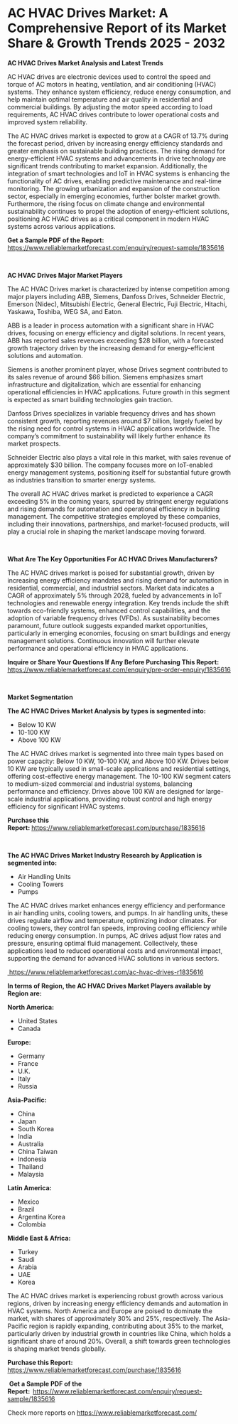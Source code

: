 <p><h1>AC HVAC Drives Market: A Comprehensive Report of its Market Share & Growth Trends 2025 - 2032</h1></p><p><strong>AC HVAC Drives Market Analysis and Latest Trends</strong></p>
<p><p>AC HVAC drives are electronic devices used to control the speed and torque of AC motors in heating, ventilation, and air conditioning (HVAC) systems. They enhance system efficiency, reduce energy consumption, and help maintain optimal temperature and air quality in residential and commercial buildings. By adjusting the motor speed according to load requirements, AC HVAC drives contribute to lower operational costs and improved system reliability.</p><p>The AC HVAC drives market is expected to grow at a CAGR of 13.7% during the forecast period, driven by increasing energy efficiency standards and greater emphasis on sustainable building practices. The rising demand for energy-efficient HVAC systems and advancements in drive technology are significant trends contributing to market expansion. Additionally, the integration of smart technologies and IoT in HVAC systems is enhancing the functionality of AC drives, enabling predictive maintenance and real-time monitoring. The growing urbanization and expansion of the construction sector, especially in emerging economies, further bolster market growth. Furthermore, the rising focus on climate change and environmental sustainability continues to propel the adoption of energy-efficient solutions, positioning AC HVAC drives as a critical component in modern HVAC systems across various applications.</p></p>
<p><strong>Get a Sample PDF of the Report:&nbsp;</strong> <a href="https://www.reliablemarketforecast.com/enquiry/request-sample/1835616?utm_campaign=2750&utm_medium=2&utm_source=Github&utm_content=ia&utm_term=26032025&utm_id=ac-hvac-drives">https://www.reliablemarketforecast.com/enquiry/request-sample/1835616</a></p>
<p>&nbsp;</p>
<p><strong>AC HVAC Drives Major Market Players</strong></p>
<p><p>The AC HVAC Drives market is characterized by intense competition among major players including ABB, Siemens, Danfoss Drives, Schneider Electric, Emerson (Nidec), Mitsubishi Electric, General Electric, Fuji Electric, Hitachi, Yaskawa, Toshiba, WEG SA, and Eaton. </p><p>ABB is a leader in process automation with a significant share in HVAC drives, focusing on energy efficiency and digital solutions. In recent years, ABB has reported sales revenues exceeding $28 billion, with a forecasted growth trajectory driven by the increasing demand for energy-efficient solutions and automation.</p><p>Siemens is another prominent player, whose Drives segment contributed to its sales revenue of around $66 billion. Siemens emphasizes smart infrastructure and digitalization, which are essential for enhancing operational efficiencies in HVAC applications. Future growth in this segment is expected as smart building technologies gain traction.</p><p>Danfoss Drives specializes in variable frequency drives and has shown consistent growth, reporting revenues around $7 billion, largely fueled by the rising need for control systems in HVAC applications worldwide. The company’s commitment to sustainability will likely further enhance its market prospects.</p><p>Schneider Electric also plays a vital role in this market, with sales revenue of approximately $30 billion. The company focuses more on IoT-enabled energy management systems, positioning itself for substantial future growth as industries transition to smarter energy systems.</p><p>The overall AC HVAC drives market is predicted to experience a CAGR exceeding 5% in the coming years, spurred by stringent energy regulations and rising demands for automation and operational efficiency in building management. The competitive strategies employed by these companies, including their innovations, partnerships, and market-focused products, will play a crucial role in shaping the market landscape moving forward.</p></p>
<p>&nbsp;</p>
<p><strong>What Are The Key Opportunities For AC HVAC Drives Manufacturers?</strong></p>
<p><p>The AC HVAC drives market is poised for substantial growth, driven by increasing energy efficiency mandates and rising demand for automation in residential, commercial, and industrial sectors. Market data indicates a CAGR of approximately 5% through 2028, fueled by advancements in IoT technologies and renewable energy integration. Key trends include the shift towards eco-friendly systems, enhanced control capabilities, and the adoption of variable frequency drives (VFDs). As sustainability becomes paramount, future outlook suggests expanded market opportunities, particularly in emerging economies, focusing on smart buildings and energy management solutions. Continuous innovation will further elevate performance and operational efficiency in HVAC applications.</p></p>
<p><strong>Inquire or Share Your Questions If Any Before Purchasing This Report:</strong> <a href="https://www.reliablemarketforecast.com/enquiry/pre-order-enquiry/1835616?utm_campaign=2750&utm_medium=2&utm_source=Github&utm_content=ia&utm_term=26032025&utm_id=ac-hvac-drives">https://www.reliablemarketforecast.com/enquiry/pre-order-enquiry/1835616</a></p>
<p>&nbsp;</p>
<p><strong>Market Segmentation</strong></p>
<p><strong>The AC HVAC Drives Market Analysis by types is segmented into:</strong></p>
<p><ul><li>Below 10 KW</li><li>10-100 KW</li><li>Above 100 KW</li></ul></p>
<p><p>The AC HVAC drives market is segmented into three main types based on power capacity: Below 10 KW, 10-100 KW, and Above 100 KW. Drives below 10 KW are typically used in small-scale applications and residential settings, offering cost-effective energy management. The 10-100 KW segment caters to medium-sized commercial and industrial systems, balancing performance and efficiency. Drives above 100 KW are designed for large-scale industrial applications, providing robust control and high energy efficiency for significant HVAC systems.</p></p>
<p><strong>Purchase this Report:&nbsp;</strong><a href="https://www.reliablemarketforecast.com/purchase/1835616?utm_campaign=2750&utm_medium=2&utm_source=Github&utm_content=ia&utm_term=26032025&utm_id=ac-hvac-drives">https://www.reliablemarketforecast.com/purchase/1835616</a></p>
<p>&nbsp;</p>
<p><strong>The AC HVAC Drives Market Industry Research by Application is segmented into:</strong></p>
<p><ul><li>Air Handling Units</li><li>Cooling Towers</li><li>Pumps</li></ul></p>
<p><p>The AC HVAC drives market enhances energy efficiency and performance in air handling units, cooling towers, and pumps. In air handling units, these drives regulate airflow and temperature, optimizing indoor climates. For cooling towers, they control fan speeds, improving cooling efficiency while reducing energy consumption. In pumps, AC drives adjust flow rates and pressure, ensuring optimal fluid management. Collectively, these applications lead to reduced operational costs and environmental impact, supporting the demand for advanced HVAC solutions in various sectors.</p></p>
<p><a href="https://www.reliablemarketforecast.com/ac-hvac-drives-r1835616?utm_campaign=2750&utm_medium=2&utm_source=Github&utm_content=ia&utm_term=26032025&utm_id=ac-hvac-drives">&nbsp;https://www.reliablemarketforecast.com/ac-hvac-drives-r1835616</a></p>
<p><strong>In terms of Region, the AC HVAC Drives Market Players available by Region are:</strong></p>
<p>
    <p> <strong> North America: </strong>
        <ul>
            <li>United States</li>
            <li>Canada</li>
        </ul>
        </p> 
    <p> <strong> Europe: </strong>
        <ul>
            <li>Germany</li>
            <li>France</li>
            <li>U.K.</li>
            <li>Italy</li>
            <li>Russia</li>
        </ul>
        </p> 
    <p> <strong> Asia-Pacific: </strong>
        <ul>
            <li>China</li>
            <li>Japan</li>
            <li>South Korea</li>
            <li>India</li>
            <li>Australia</li>
            <li>China Taiwan</li>
            <li>Indonesia</li>
            <li>Thailand</li>
            <li>Malaysia</li>
        </ul>
        </p> 
    <p> <strong> Latin America: </strong>
        <ul>
            <li>Mexico</li>
            <li>Brazil</li>
            <li>Argentina Korea</li>
            <li>Colombia</li>
        </ul>
        </p> 
    <p> <strong> Middle East & Africa: </strong>
        <ul>
            <li>Turkey</li>
            <li>Saudi</li>
            <li>Arabia</li>
            <li>UAE</li>
            <li>Korea</li>
        </ul>
    </p>
    </p>
<p><p>The AC HVAC drives market is experiencing robust growth across various regions, driven by increasing energy efficiency demands and automation in HVAC systems. North America and Europe are poised to dominate the market, with shares of approximately 30% and 25%, respectively. The Asia-Pacific region is rapidly expanding, contributing about 35% to the market, particularly driven by industrial growth in countries like China, which holds a significant share of around 20%. Overall, a shift towards green technologies is shaping market trends globally.</p></p>
<p><strong>Purchase this Report: </strong><a href="https://www.reliablemarketforecast.com/purchase/1835616?utm_campaign=2750&utm_medium=2&utm_source=Github&utm_content=ia&utm_term=26032025&utm_id=ac-hvac-drives">https://www.reliablemarketforecast.com/purchase/1835616</a></p>
<p>&nbsp;<strong>Get a Sample PDF of the Report:&nbsp;&nbsp;</strong><a href="https://www.reliablemarketforecast.com/enquiry/request-sample/1835616?utm_campaign=2750&utm_medium=2&utm_source=Github&utm_content=ia&utm_term=26032025&utm_id=ac-hvac-drives">https://www.reliablemarketforecast.com/enquiry/request-sample/1835616</a></p>
<p><strong></strong></p>
<p>Check more reports on <a href="https://www.reliablemarketforecast.com/?utm_campaign=2750&utm_medium=2&utm_source=Github&utm_content=ia&utm_term=26032025&utm_id=ac-hvac-drives">https://www.reliablemarketforecast.com/</a></p>